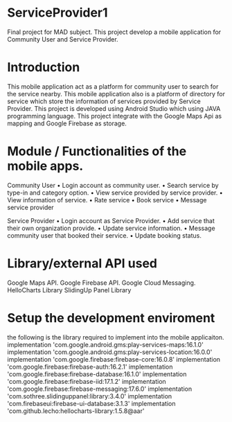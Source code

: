 # ServiceProvider1
Final project for MAD subject. This project develop a mobile application for Community User and Service Provider.

# Introduction
This mobile application act as a platform for community user to search for the service nearby. This mobile application also is a platform of directory for service which store the information of services provided by Service Provider.
This project is developed using Android Studio which using JAVA programming language. This project integrate with the Google Maps Api as mapping and Google Firebase as storage.

# Module / Functionalities of the mobile apps.
Community User
•	Login account as community user.
•	Search service by type-in and category option.
•	View service provided by service provider.
•	View information of service.
•	Rate service
•	Book service
•	Message service provider

Service Provider
•	Login account as Service Provider.
•	Add service that their own organization provide.
•	Update service information.
•	Message community user that booked their service.
•	Update booking status.


# Library/external API used
Google Maps API.
Google Firebase API.
Google Cloud Messaging.
HelloCharts Library
SlidingUp Panel Library

# Setup the development enviroment
the following is the library required to implement into the mobile applicaiton. 
  implementation 'com.google.android.gms:play-services-maps:16.1.0'
  implementation 'com.google.android.gms:play-services-location:16.0.0'
  implementation 'com.google.firebase:firebase-core:16.0.8'
  implementation 'com.google.firebase:firebase-auth:16.2.1'
  implementation 'com.google.firebase:firebase-database:16.1.0'
  implementation 'com.google.firebase:firebase-iid:17.1.2'
  implementation 'com.google.firebase:firebase-messaging:17.6.0'
  implementation 'com.sothree.slidinguppanel:library:3.4.0'
  implementation 'com.firebaseui:firebase-ui-database:3.1.3'
  implementation 'com.github.lecho:hellocharts-library:1.5.8@aar'
